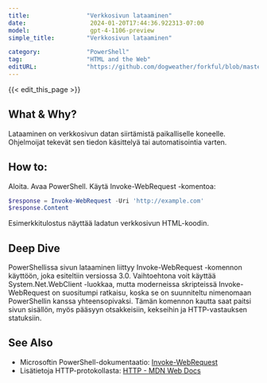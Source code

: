 ```yaml
---
title:                "Verkkosivun lataaminen"
date:                  2024-01-20T17:44:36.922313-07:00
model:                 gpt-4-1106-preview
simple_title:         "Verkkosivun lataaminen"

category:             "PowerShell"
tag:                  "HTML and the Web"
editURL:              "https://github.com/dogweather/forkful/blob/master/content/fi/powershell/downloading-a-web-page.md"
---
```


{{< edit_this_page >}}

## What & Why?
Lataaminen on verkkosivun datan siirtämistä paikalliselle koneelle. Ohjelmoijat tekevät sen tiedon käsittelyä tai automatisointia varten.

## How to:
Aloita. Avaa PowerShell. Käytä Invoke-WebRequest -komentoa:

```PowerShell
$response = Invoke-WebRequest -Uri 'http://example.com'
$response.Content
```

Esimerkkitulostus näyttää ladatun verkkosivun HTML-koodin.

## Deep Dive
PowerShellissa sivun lataaminen liittyy Invoke-WebRequest -komennon käyttöön, joka esiteltiin versiossa 3.0. Vaihtoehtona voit käyttää System.Net.WebClient -luokkaa, mutta moderneissa skripteissä Invoke-WebRequest on suositumpi ratkaisu, koska se on suunniteltu nimenomaan PowerShellin kanssa yhteensopivaksi. Tämän komennon kautta saat paitsi sivun sisällön, myös pääsyyn otsakkeisiin, kekseihin ja HTTP-vastauksen statuksiin.

## See Also
- Microsoftin PowerShell-dokumentaatio: [Invoke-WebRequest](https://docs.microsoft.com/en-us/powershell/module/microsoft.powershell.utility/invoke-webrequest)
- Lisätietoja HTTP-protokollasta: [HTTP - MDN Web Docs](https://developer.mozilla.org/en-US/docs/Web/HTTP)
